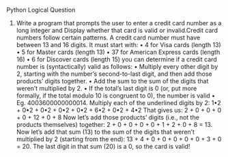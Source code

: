 Python Logical Question 
1. Write a program that prompts the user to enter a credit card number as a long integer
and Display whether that card is valid or invalid.Credit card numbers follow certain
patterns.
A credit card number must have between 13 and 16 digits. It must start with:
• 4 for Visa cards (length 13)
• 5 for Master cards (length 13)
• 37 for American Express cards (length 16)
• 6 for Discover cards (length 15)
you can determine if a credit card number is (syntactically) valid as follows:
• Multiply every other digit by 2, starting with the number’s second-to-last digit,
and then add those products’ digits together.
• Add the sum to the sum of the digits that weren’t multiplied by 2.
• If the total’s last digit is 0 (or, put more formally, if the total modulo 10 is
congruent to 0), the number is valid
• Eg. 4003600000000014. Multiply each of the underlined digits by 2:
1•2 + 0•2 + 0•2 + 0•2 + 0•2 + 6•2 + 0•2 + 4•2
That gives us:
2 + 0 + 0 + 0 + 0 + 12 + 0 + 8
Now let’s add those products’ digits (i.e., not the products themselves)
together:
2 + 0 + 0 + 0 + 0 + 1 + 2 + 0 + 8 = 13. Now let’s add that sum (13) to the sum
of the digits that weren’t multiplied by 2 (starting from the end):
13 + 4 + 0 + 0 + 0 + 0 + 0 + 3 + 0 = 20. The last digit in that sum (20) is a 0,
so the card is valid!
